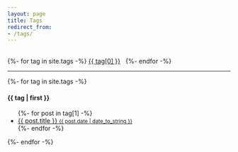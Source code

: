 ```yaml
---
layout: page
title: Tags
redirect_from:
- /tags/
---
```


<br/>

<div class="tags-expo">
  <div class="tags-expo-list">
    {%- for tag in site.tags -%}
    <a href="#{{ tag[0] | slugify }}" class="post-tag">{{ tag[0] }}</a>&nbsp;&nbsp;
    {%- endfor -%}
  </div>
  <hr/>
  <div class="tags-expo-section">
    {%- for tag in site.tags -%}
    <h4 id="{{ tag[0] | slugify }}">{{ tag | first }}</h4>
    <ul class="tags-expo-posts">
      {%- for post in tag[1] -%}
        <a class="post-title" href="{{ site.baseurl }}{{ post.url }}">
      <li>
        {{ post.title }}
      <small class="post-date">{{ post.date | date_to_string }}</small>
      </li>
      </a>
      {%- endfor -%}
    </ul>
    {%- endfor -%}
  </div>
</div>
